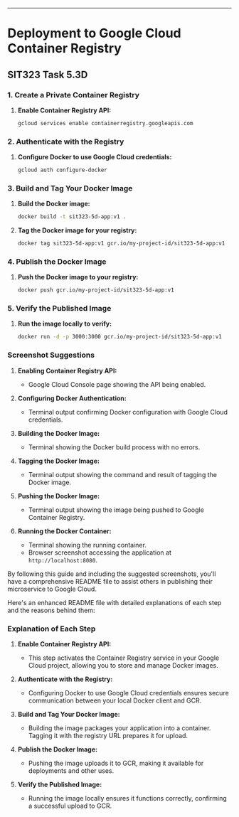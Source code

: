 
---

# Deployment to Google Cloud Container Registry
## SIT323 Task 5.3D

### 1. Create a Private Container Registry

1. **Enable Container Registry API:**

   ```sh
   gcloud services enable containerregistry.googleapis.com
   ```

### 2. Authenticate with the Registry

1. **Configure Docker to use Google Cloud credentials:**

   ```sh
   gcloud auth configure-docker
   ```

### 3. Build and Tag Your Docker Image

1. **Build the Docker image:**

   ```sh
   docker build -t sit323-5d-app:v1 .
   ```

2. **Tag the Docker image for your registry:**

   ```sh
   docker tag sit323-5d-app:v1 gcr.io/my-project-id/sit323-5d-app:v1
   ```

### 4. Publish the Docker Image

1. **Push the Docker image to your registry:**

   ```sh
   docker push gcr.io/my-project-id/sit323-5d-app:v1
   ```

### 5. Verify the Published Image

1. **Run the image locally to verify:**

   ```sh
   docker run -d -p 3000:3000 gcr.io/my-project-id/sit323-5d-app:v1
   ```

### Screenshot Suggestions

1. **Enabling Container Registry API:**
   - Google Cloud Console page showing the API being enabled.
   
2. **Configuring Docker Authentication:**
   - Terminal output confirming Docker configuration with Google Cloud credentials.

3. **Building the Docker Image:**
   - Terminal showing the Docker build process with no errors.

4. **Tagging the Docker Image:**
   - Terminal output showing the command and result of tagging the Docker image.

5. **Pushing the Docker Image:**
   - Terminal output showing the image being pushed to Google Container Registry.

6. **Running the Docker Container:**
   - Terminal showing the running container.
   - Browser screenshot accessing the application at `http://localhost:8080`.

By following this guide and including the suggested screenshots, you'll have a comprehensive README file to assist others in publishing their microservice to Google Cloud.

Here's an enhanced README file with detailed explanations of each step and the reasons behind them:

### Explanation of Each Step

1. **Enable Container Registry API:**
   - This step activates the Container Registry service in your Google Cloud project, allowing you to store and manage Docker images.

2. **Authenticate with the Registry:**
   - Configuring Docker to use Google Cloud credentials ensures secure communication between your local Docker client and GCR.

3. **Build and Tag Your Docker Image:**
   - Building the image packages your application into a container. Tagging it with the registry URL prepares it for upload.

4. **Publish the Docker Image:**
   - Pushing the image uploads it to GCR, making it available for deployments and other uses.

5. **Verify the Published Image:**
   - Running the image locally ensures it functions correctly, confirming a successful upload to GCR.